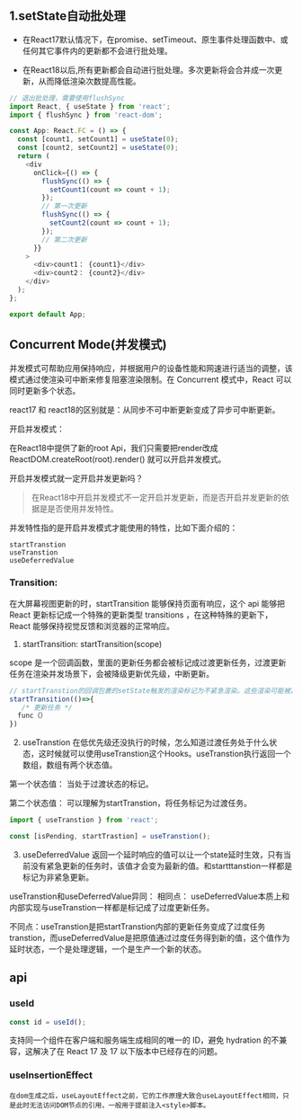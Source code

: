 
## 1.setState自动批处理
* 在React17默认情况下，在promise、setTimeout、原生事件处理函数中、或任何其它事件内的更新都不会进行批处理。

* 在React18以后,所有更新都会自动进行批处理。多次更新将会合并成一次更新，从而降低渲染次数提高性能。
```js
// 退出批处理，需要使用flushSync
import React, { useState } from 'react';
import { flushSync } from 'react-dom';

const App: React.FC = () => {
  const [count1, setCount1] = useState(0);
  const [count2, setCount2] = useState(0);
  return (
    <div
      onClick={() => {
        flushSync(() => {
          setCount1(count => count + 1);
        });
        // 第一次更新
        flushSync(() => {
          setCount2(count => count + 1);
        });
        // 第二次更新
      }}
    >
      <div>count1： {count1}</div>
      <div>count2： {count2}</div>
    </div>
  );
};

export default App;
```

## Concurrent Mode(并发模式)
并发模式可帮助应用保持响应，并根据用户的设备性能和网速进行适当的调整，该模式通过使渲染可中断来修复阻塞渲染限制。在 Concurrent 模式中，React 可以同时更新多个状态。

react17 和 react18的区别就是：从同步不可中断更新变成了异步可中断更新。

开启并发模式：

在React18中提供了新的root Api，我们只需要把render改成ReactDOM.createRoot(root).render(<App />) 就可以开启并发模式。

开启并发模式就一定开启并发更新吗？
>在React18中开启并发模式不一定开启并发更新，而是否开启并发更新的依据是是否使用并发特性。

并发特性指的是开启并发模式才能使用的特性，比如下面介绍的：
```
startTranstion
useTranstion
useDeferredValue
```

### Transition:
在大屏幕视图更新的时，startTransition 能够保持页面有响应，这个 api 能够把 React 更新标记成一个特殊的更新类型 transitions ，在这种特殊的更新下，React 能够保持视觉反馈和浏览器的正常响应。
1. startTransition:
startTransition(scope)

scope 是一个回调函数，里面的更新任务都会被标记成过渡更新任务，过渡更新任务在渲染并发场景下，会被降级更新优先级，中断更新。
```js
// startTranstion的回调包裹的setState触发的渲染标记为不紧急渲染。这些渲染可能被其他紧急渲染所抢占。
startTransition(()=>{
   /* 更新任务 */
  func（）
})
```

2.  useTranstion
在低优先级还没执行的时候，怎么知道过渡任务处于什么状态，这时候就可以使用useTranstion这个Hooks。useTranstion执行返回一个数组，数组有两个状态值。

第一个状态值： 当处于过渡状态的标记。

第二个状态值： 可以理解为startTranstion，将任务标记为过渡任务。
```js
import { useTranstion } from 'react';

const [isPending, startTrastion] = useTranstion();
```

3. useDeferredValue
返回一个延时响应的值可以让一个state延时生效，只有当前没有紧急更新的任务时，该值才会变为最新的值。和startttanstion一样都是标记为非紧急更新。

useTranstion和useDeferredValue异同：
相同点： useDeferredValue本质上和内部实现与useTranstion一样都是标记成了过度更新任务。

不同点：useTranstion是把startTranstion内部的更新任务变成了过度任务transtion，而useDeferredValue是把原值通过过度任务得到新的值，这个值作为延时状态，一个是处理逻辑，一个是生产一个新的状态。

## api
### useId
```js
const id = useId();
```
支持同一个组件在客户端和服务端生成相同的唯一的 ID，避免 hydration 的不兼容，这解决了在 React 17 及 17 以下版本中已经存在的问题。

### useInsertionEffect
```
在dom生成之后，useLayoutEffect之前，它的工作原理大致合useLayoutEffect相同，只是此时无法访问DOM节点的引用，一般用于提前注入<style>脚本。
```
